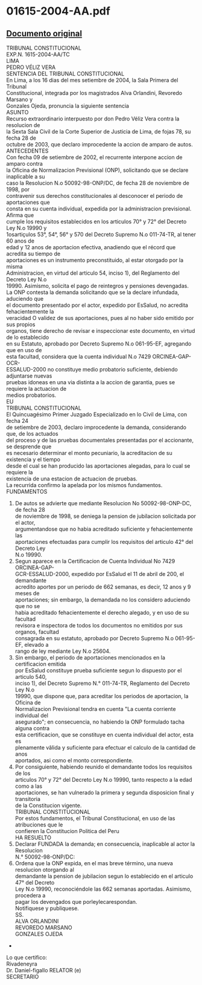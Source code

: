 
01615-2004-AA.pdf
=================
  
[Documento original](https://tc.gob.pe/jurisprudencia/2004/01615-2004-AA.pdf)  
---  
TRIBUNAL CONSTITUCIONAL  
EXP.N. 1615-2004-AA/TC  
LIMA  
PEDRO VÉLIZ VERA  
SENTENCIA DEL TRIBUNAL CONSTITUCIONAL  
En Lima, a los 16 dias del mes setiembre de 2004, la Sala Primera del Tribunal  
Constitucional, integrada por los magistrados Alva Orlandini, Revoredo Marsano y  
Gonzales Ojeda, pronuncia la siguiente sentencia  
ASUNTO  
Recurso extraordinario interpuesto por don Pedro Véliz Vera contra la resolucion de  
la Sexta Sala Civil de la Corte Superior de Justicia de Lima, de fojas 78, su fecha 28 de  
octubre de 2003, que declaro improcedente la accion de amparo de autos.  
ANTECEDENTES  
Con fecha 09 de setiembre de 2002, el recurrente interpone accion de amparo contra  
la Oficina de Normalizacion Previsional (ONP), solicitando que se declare inaplicable a su  
caso la Resolucion N.o 50092-98-ONP/DC, de fecha 28 de noviembre de 1998, por  
contravenir sus derechos constitucionales al desconocer el periodo de aportaciones que  
consta en su cuenta individual, expedida por la administracion previsional. Afirma que  
cumple los requisitos establecidos en los articulos 70° y 72° del Decreto Ley N.o 19990 y  
1osartiçulos 53°, 54°, 56° y 570 del Decreto Supremo N.o 011-74-TR, al tener 60 anos de  
edad y 12 anos de aportacion efectiva, anadiendo que el récord que acredita su tiempo de  
aportaciones es un instrumento preconstituido, al estar otorgado por la misma  
Administracion, en virtud del articulo 54, inciso 1), del Reglamento del Decreto Ley N.o  
19990. Asimismo, solicita el pago de reintegros y pensiones devengadas.  
La ONP contesta la demanda solicitando que se la declare infundada, aduciendo que  
el documento presentado por el actor, expedido por EsSalud, no acredita fehacientemente la  
veracidad O validez de sus aportaciones, pues al no haber sido emitido por sus propios  
organos, tiene derecho de revisar e inspeccionar este documento, en virtud de lo establecido  
en su Estatuto, aprobado por Decreto Supremo N.o 061-95-EF, agregando que en uso de  
esta facultad, considera que la cuenta individual N.o 7429 ORCINEA-GAP-OCR-  
ESSALUD-2000 no constituye medio probatorio suficiente, debiendo adjuntarse nuevas  
pruebas idoneas en una via distinta a la accion de garantia, pues se requiere la actuacion de  
medios probatorios.  
EU  
TRIBUNAL CONSTITUCIONAL  
El Quincuagésimo Primer Juzgado Especializado en lo Civil de Lima, con fecha 24  
de setiembre de 2003, declaro improcedente la demanda, considerando que, de los actuados  
del proceso y de las pruebas documentales presentadas por el accionante, se desprende que  
es necesario determinar el monto pecuniario, la acreditacion de su existencia y el tiempo  
desde el cual se han producido las aportaciones alegadas, para lo cual se requiere la  
existencia de una estacion de actuacion de pruebas.  
La recurrida confirmo la apelada por los mismos fundamentos.  
FUNDAMENTOS  
1. De autos se advierte que mediante Resolucion No 50092-98-ONP-DC, de fecha 28  
de noviembre de 1998, se deniega la pension de jubilacion solicitada por el actor,  
argumentandose que no habia acreditado suficiente y fehacientemente las  
aportaciones efectuadas para cumplir los requisitos del articulo 42° del Decreto Ley  
N.o 19990.  
2. Segun aparece en la Certificacion de Cuenta Individual No 7429 ORCINEA-GAP-  
GCR-ESSALUD-2000, expedido por EsSalud el 11 de abril de 200, el demandante  
acredito aportes por un periodo de 662 semanas, es decir, 12 anos y 9 meses de  
aportaciones; sin embargo, la demandada no los considero aduciendo que no se  
habia acreditado fehacientemente el derecho alegado, y en uso de su facultad  
revisora e inspectora de todos los documentos no emitidos por sus organos, facultad  
consagrada en su estatuto, aprobado por Decreto Supremo N.o 061-95-EF, elevado a  
rango de ley mediante Ley N.o 25604.  
3. Sin embargo, el periodo de aportaciones mencionados en la certificacion emitida  
por EsSalud constituye prueba suficiente segun lo dispuesto por el articulo 540,  
inciso 1), del Decreto Supremo N.° 011-74-TR, Reglamento del Decreto Ley N.o  
19990, que dispone que, para acreditar los periodos de aportacion, la Oficina de  
Normalizacion Previsional tendra en cuenta "La cuenta corriente individual del  
asegurado"; en consecuencia, no habiendo la ONP formulado tacha alguna contra  
esta certificacion, que se constituye en cuenta individual del actor, esta es  
plenamente vâlida y suficiente para efectuar el calculo de la cantidad de anos  
aportados, asi como el monto correspondiente.  
4. Por consiguiente, habiendo reunido el demandante todos los requisitos de los  
articulos 70° y 72° del Decreto Ley N.o 19990, tanto respecto a la edad como a las  
aportaciones, se han vulnerado la primera y segunda disposicion final y transitoria  
de la Constitucion vigente.  
TRIBUNAL CONSTITUCIONAL  
Por estos fundamentos, el Tribunal Constitucional, en uso de las atribuciones que le  
confieren la Constitucion Politica del Peru  
HA RESUELTO  
1. Declarar FUNDADA la demanda; en consecuencia, inaplicable al actor la Resolucion  
N.° 50092-98-ONP/DC:  
2. Ordena que la ONP expida, en el mas breve término, una nueva resolucion otorgando al  
demandante la pension de jubilacion segun lo establecido en el articulo 47° del Decreto  
Ley N.o 19990, reconociéndole las 662 semanas aportadas. Asimismo, procedera a  
pagar los devengados que porleylecarespondan.  
Notifiquese y publiquese.  
SS.  
ALVA ORLANDINI  
REVOREDO MARSANO  
GONZALES OJEDA  
-  
Lo que certifico:  
Rivadeneyra  
Dr. Daniel-figallo RELATOR (e)  
SECRETARIO